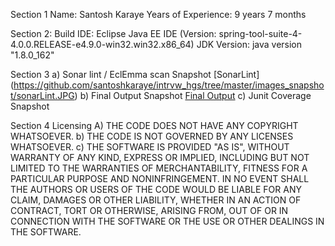 Section 1
	Name: Santosh Karaye
	Years of Experience: 9 years 7 months

Section 2: 
	Build IDE: Eclipse Java EE IDE (Version: spring-tool-suite-4-4.0.0.RELEASE-e4.9.0-win32.win32.x86_64)
	JDK Version: java version "1.8.0_162"

Section 3 
a)	Sonar lint / EclEmma scan Snapshot 
   [SonarLint] (https://github.com/santoshkaraye/intrvw_hgs/tree/master/images_snapshot/sonarLint.JPG)
b)	Final Output Snapshot 
	[Final Output](https://github.com/santoshkaraye/intrvw_hgs/tree/master/images_snapshot/output.jpg)
c)	Junit Coverage Snapshot


Section 4 
Licensing 
A)	THE CODE DOES NOT HAVE ANY COPYRIGHT WHATSOEVER. 
b)	THE CODE IS NOT GOVERNED BY ANY LICENSES WHATSOEVER. 
c)	THE SOFTWARE IS PROVIDED "AS IS", WITHOUT WARRANTY OF ANY KIND, EXPRESS OR IMPLIED, INCLUDING BUT NOT LIMITED TO THE WARRANTIES OF MERCHANTABILITY, FITNESS FOR A PARTICULAR PURPOSE AND NONINFRINGEMENT. IN NO EVENT SHALL THE AUTHORS OR USERS OF THE CODE WOULD BE LIABLE FOR ANY CLAIM, DAMAGES OR OTHER LIABILITY, WHETHER IN AN ACTION OF CONTRACT, TORT OR OTHERWISE, ARISING FROM, OUT OF OR IN CONNECTION WITH THE SOFTWARE OR THE USE OR OTHER DEALINGS IN THE SOFTWARE.
